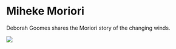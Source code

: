 <!-- 
Title: Miheke Moriori - changing winds
ID: 1 
-->

# Miheke Moriori

 Deborah Goomes shares the Moriori story of the changing winds.

![](https://www.youtube.com/watch?v=A15Mjs0vsa4)

